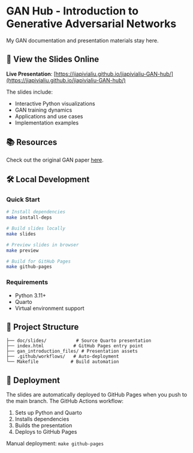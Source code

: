 # GAN Hub - Introduction to Generative Adversarial Networks

My GAN documentation and presentation materials stay here.

## 🎯 View the Slides Online

**Live Presentation**: [https://jiapivialiu.github.io/jiapivialiu-GAN-hub/](https://jiapivialiu.github.io/jiapivialiu-GAN-hub/)

The slides include:
- Interactive Python visualizations
- GAN training dynamics
- Applications and use cases
- Implementation examples

## 📚 Resources

Check out the original GAN paper [here](https://arxiv.org/pdf/1406.2661).

## 🛠️ Local Development

### Quick Start
```bash
# Install dependencies
make install-deps

# Build slides locally
make slides

# Preview slides in browser
make preview

# Build for GitHub Pages
make github-pages
```

### Requirements
- Python 3.11+
- Quarto
- Virtual environment support

## 📁 Project Structure

```
├── doc/slides/           # Source Quarto presentation
├── index.html           # GitHub Pages entry point
├── gan_introduction_files/ # Presentation assets
├── .github/workflows/   # Auto-deployment
└── Makefile            # Build automation
```

## 🚀 Deployment

The slides are automatically deployed to GitHub Pages when you push to the main branch. The GitHub Actions workflow:

1. Sets up Python and Quarto
2. Installs dependencies
3. Builds the presentation
4. Deploys to GitHub Pages

Manual deployment: `make github-pages`
